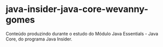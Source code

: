 # java-insider-java-core-wevanny-gomes
Conteúdo produzindo durante o estudo do Módulo Java Essentials - Java Core, do programa Java Insider.
